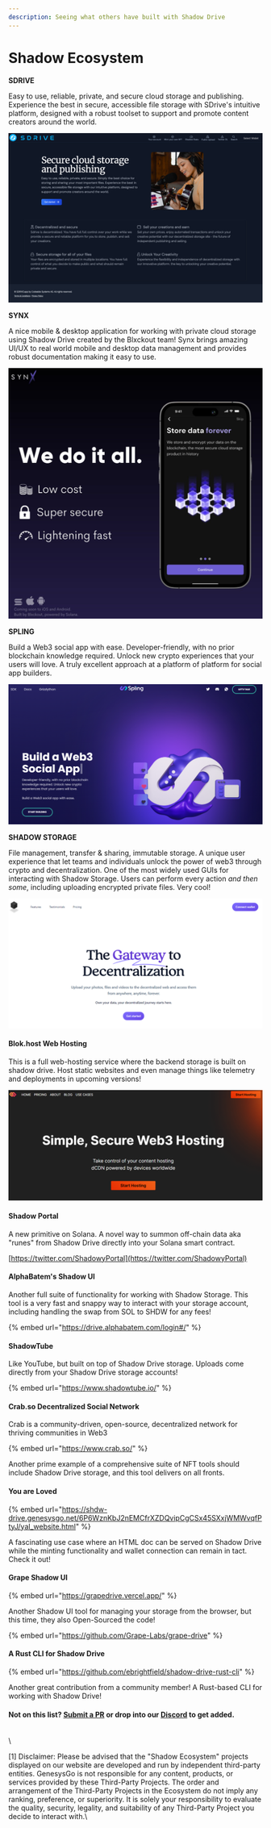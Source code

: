 ```yaml
---
description: Seeing what others have built with Shadow Drive
---
```


# Shadow Ecosystem

**SDRIVE**

Easy to use, reliable, private, and secure cloud storage and publishing. Experience the best in secure, accessible file storage with SDrive's intuitive platform, designed with a robust toolset to support and promote content creators around the world.

[![](<../../.gitbook/assets/sdrive-feature (1).png>)](https://sdrive.app/landing)

**SYNX**

A nice mobile & desktop application for working with private cloud storage using Shadow Drive created by the Blxckout team! Synx brings amazing UI/UX to real world mobile and desktop data management and provides robust documentation making it easy to use.

[![](../../.gitbook/assets/synx-feature.png)](https://twitter.com/synx\_xyz)

**SPLING**

Build a Web3 social app with ease. Developer-friendly, with no prior blockchain knowledge required. Unlock new crypto experiences that your users will love. A truly excellent approach at a platform of platform for social app builders.

[![](../../.gitbook/assets/spling-feature.png)](https://www.splinglabs.com/)

**SHADOW STORAGE**

File management, transfer & sharing, immutable storage. A unique user experience that let teams and individuals unlock the power of web3 through crypto and decentralization. One of the most widely used GUIs for interacting with Shadow Storage. Users can perform every action _and then some_, including uploading encrypted private files. Very cool!

[![](../../.gitbook/assets/shadowstorage.png)](https://www.shadow.storage/#features)

#### **Blok.host Web Hosting**

This is a full web-hosting service where the backend storage is built on shadow drive. Host static websites and even manage things like telemetry and deployments in upcoming versions!

[![](../../.gitbook/assets/blockhost.png)](https://blok.host/)

#### **Shadow Portal**

A new primitive on Solana. A novel way to summon off-chain data aka "runes" from Shadow Drive directly into your Solana smart contract.

[https://twitter.com/ShadowyPortal](https://twitter.com/ShadowyPortal)

#### **AlphaBatem's Shadow UI**

Another full suite of functionality for working with Shadow Storage. This tool is a very fast and snappy way to interact with your storage account, including handling the swap from SOL to SHDW for any fees!

{% embed url="https://drive.alphabatem.com/login#/" %}

#### **ShadowTube**

Like YouTube, but built on top of Shadow Drive storage. Uploads come directly from your Shadow Drive storage accounts!

{% embed url="https://www.shadowtube.io/" %}

#### **Crab.so Decentralized Social Network**

Crab is a community-driven, open-source, decentralized network for thriving communities in Web3

{% embed url="https://www.crab.so/" %}

Another prime example of a comprehensive suite of NFT tools should include Shadow Drive storage, and this tool delivers on all fronts.

#### **You are Loved**

{% embed url="https://shdw-drive.genesysgo.net/6P6WznKbJ2nEMCfrXZDQvipCgCSx45SXxjWMWvqfPtyJ/yal_website.html" %}

A fascinating use case where an HTML doc can be served on Shadow Drive while the minting functionality and wallet connection can remain in tact. Check it out!

#### **Grape Shadow UI**

{% embed url="https://grapedrive.vercel.app/" %}

Another Shadow UI tool for managing your storage from the browser, but this time, they also Open-Sourced the code!

{% embed url="https://github.com/Grape-Labs/grape-drive" %}

#### **A Rust CLI for Shadow Drive**

{% embed url="https://github.com/ebrightfield/shadow-drive-rust-cli" %}

Another great contribution from a community member! A Rust-based CLI for working with Shadow Drive!

#### **Not on this list?** [**Submit a PR**](https://github.com/GenesysGo/Gitbook-staging/blob/main/shadow-drive/community-mainted-uis.md) **or drop into our** [**Discord**](https://discord.gg/genesysgo) **to get added.**

\
\


\[1] Disclaimer: Please be advised that the "Shadow Ecosystem" projects displayed on our website are developed and run by independent third-party entities. GenesysGo is not responsible for any content, products, or services provided by these Third-Party Projects. The order and arrangement of the Third-Party Projects in the Ecosystem do not imply any ranking, preference, or superiority. It is solely your responsibility to evaluate the quality, security, legality, and suitability of any Third-Party Project you decide to interact with.\\
